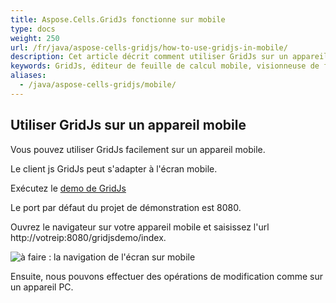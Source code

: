 ```yaml
---
title: Aspose.Cells.GridJs fonctionne sur mobile
type: docs
weight: 250
url: /fr/java/aspose-cells-gridjs/how-to-use-gridjs-in-mobile/
description: Cet article décrit comment utiliser GridJs sur un appareil mobile.
keywords: GridJs, éditeur de feuille de calcul mobile, visionneuse de feuille de calcul mobile, excel, vue, édition, mobile
aliases:
  - /java/aspose-cells-gridjs/mobile/
---
```


## Utiliser GridJs sur un appareil mobile

Vous pouvez utiliser GridJs facilement sur un appareil mobile. 

Le client js GridJs peut s'adapter à l'écran mobile.

Exécutez le [demo de GridJs ](https://github.com/aspose-cells/Aspose.Cells-for-java/tree/master/Examples_GridJs "démonstration de GridJs ")

Le port par défaut du projet de démonstration est 8080. 

Ouvrez le navigateur sur votre appareil mobile et saisissez l'url http://votreip:8080/gridjsdemo/index. 

![à faire : la navigation de l'écran sur mobile](gridjs_edit_on_mobile.png)

Ensuite, nous pouvons effectuer des opérations de modification comme sur un appareil PC.
